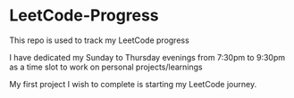 # LeetCode-Progress
This repo is used to track my LeetCode progress

I have dedicated my Sunday to Thursday evenings from 7:30pm to 9:30pm as a time slot to work on personal projects/learnings

My first project I wish to complete is starting my LeetCode journey.



